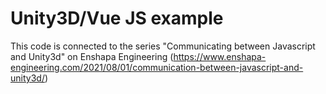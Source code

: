 # Unity3D/Vue JS example

This code is connected to the series "Communicating between Javascript and Unity3d" on Enshapa Engineering (https://www.enshapa-engineering.com/2021/08/01/communication-between-javascript-and-unity3d/)
